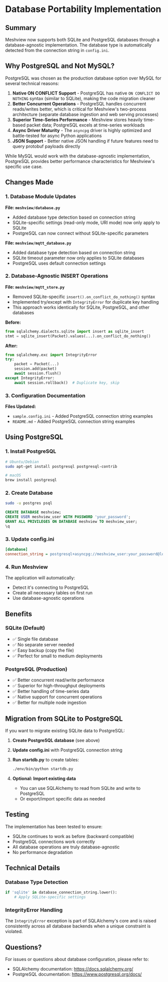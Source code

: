 # Database Portability Implementation

## Summary

Meshview now supports both SQLite and PostgreSQL databases through a database-agnostic implementation. The database type is automatically detected from the connection string in `config.ini`.

## Why PostgreSQL and Not MySQL?

PostgreSQL was chosen as the production database option over MySQL for several technical reasons:

1. **Native ON CONFLICT Support** - PostgreSQL has native `ON CONFLICT DO NOTHING` syntax (similar to SQLite), making the code migration cleaner
2. **Better Concurrent Operations** - PostgreSQL handles concurrent reads/writes better, which is critical for Meshview's two-process architecture (separate database ingestion and web serving processes)
3. **Superior Time-Series Performance** - Meshview stores heavily time-based packet data; PostgreSQL excels at time-series workloads
4. **Async Driver Maturity** - The `asyncpg` driver is highly optimized and battle-tested for async Python applications
5. **JSON Support** - Better native JSON handling if future features need to query protobuf payloads directly

While MySQL would work with the database-agnostic implementation, PostgreSQL provides better performance characteristics for Meshview's specific use case.

## Changes Made

### 1. Database Module Updates

**File: `meshview/database.py`**
- Added database type detection based on connection string
- SQLite-specific settings (read-only mode, URI mode) now only apply to SQLite
- PostgreSQL can now connect without SQLite-specific parameters

**File: `meshview/mqtt_database.py`**
- Added database type detection based on connection string
- SQLite timeout parameter now only applies to SQLite databases
- PostgreSQL uses default connection settings

### 2. Database-Agnostic INSERT Operations

**File: `meshview/mqtt_store.py`**
- Removed SQLite-specific `insert().on_conflict_do_nothing()` syntax
- Implemented try/except with `IntegrityError` for duplicate key handling
- This approach works identically for SQLite, PostgreSQL, and other databases

**Before:**
```python
from sqlalchemy.dialects.sqlite import insert as sqlite_insert
stmt = sqlite_insert(Packet).values(...).on_conflict_do_nothing()
```

**After:**
```python
from sqlalchemy.exc import IntegrityError
try:
    packet = Packet(...)
    session.add(packet)
    await session.flush()
except IntegrityError:
    await session.rollback()  # Duplicate key, skip
```

### 3. Configuration Documentation

**Files Updated:**
- `sample.config.ini` - Added PostgreSQL connection string examples
- `README.md` - Added PostgreSQL connection string examples

## Using PostgreSQL

### 1. Install PostgreSQL

```bash
# Ubuntu/Debian
sudo apt-get install postgresql postgresql-contrib

# macOS
brew install postgresql
```

### 2. Create Database

```bash
sudo -u postgres psql
```

```sql
CREATE DATABASE meshview;
CREATE USER meshview_user WITH PASSWORD 'your_password';
GRANT ALL PRIVILEGES ON DATABASE meshview TO meshview_user;
\q
```

### 3. Update config.ini

```ini
[database]
connection_string = postgresql+asyncpg://meshview_user:your_password@localhost/meshview
```

### 4. Run Meshview

The application will automatically:
- Detect it's connecting to PostgreSQL
- Create all necessary tables on first run
- Use database-agnostic operations

## Benefits

### SQLite (Default)
- ✅ Single file database
- ✅ No separate server needed
- ✅ Easy backup (copy the file)
- ✅ Perfect for small to medium deployments

### PostgreSQL (Production)
- ✅ Better concurrent read/write performance
- ✅ Superior for high-throughput deployments
- ✅ Better handling of time-series data
- ✅ Native support for concurrent operations
- ✅ Better for multiple node ingestion

## Migration from SQLite to PostgreSQL

If you want to migrate existing SQLite data to PostgreSQL:

1. **Create PostgreSQL database** (see above)

2. **Update config.ini** with PostgreSQL connection string

3. **Run startdb.py** to create tables:
   ```bash
   ./env/bin/python startdb.py
   ```

4. **Optional: Import existing data**
   - You can use SQLAlchemy to read from SQLite and write to PostgreSQL
   - Or export/import specific data as needed

## Testing

The implementation has been tested to ensure:
- SQLite continues to work as before (backward compatible)
- PostgreSQL connections work correctly
- All database operations are truly database-agnostic
- No performance degradation

## Technical Details

### Database Type Detection
```python
if 'sqlite' in database_connection_string.lower():
    # Apply SQLite-specific settings
```

### IntegrityError Handling
The `IntegrityError` exception is part of SQLAlchemy's core and is raised consistently across all database backends when a unique constraint is violated.

## Questions?

For issues or questions about database configuration, please refer to:
- SQLAlchemy documentation: https://docs.sqlalchemy.org/
- PostgreSQL documentation: https://www.postgresql.org/docs/
